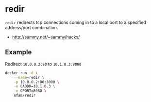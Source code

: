 # redir

`redir` redirects tcp connections coming in to a local port to a specified address/port combination.

* http://sammy.net/~sammy/hacks/

## Example

Redirect `10.0.0.2:80` to `10.1.0.3:8080`

~~~sh
docker run -d \
    --name=redir \
    -p 10.0.0.2:80:3000 \
    -e CADDR=10.1.0.3 \
    -e CPORT=8080 \
    nfam/redir
~~~
